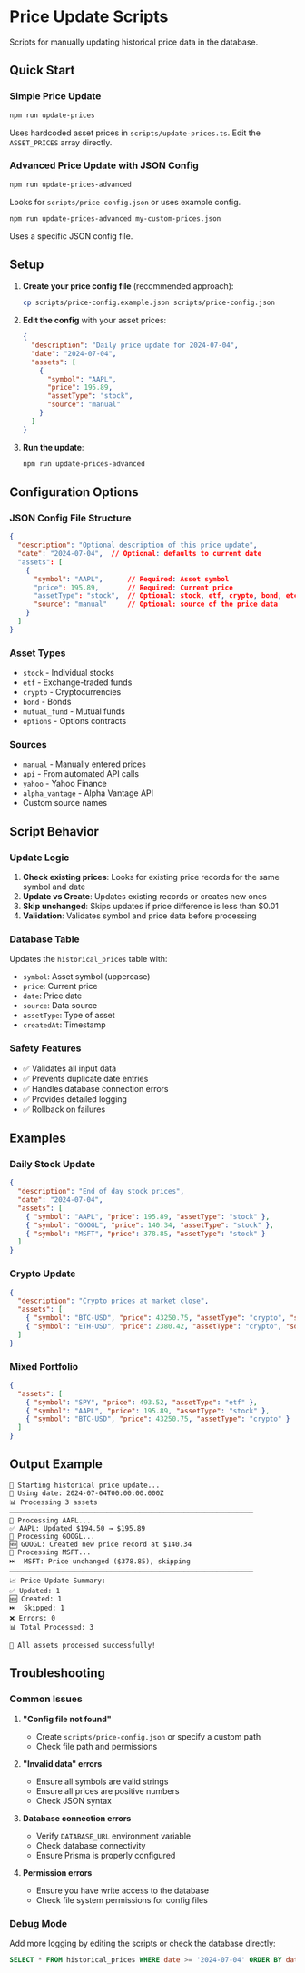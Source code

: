 # Price Update Scripts

Scripts for manually updating historical price data in the database.

## Quick Start

### Simple Price Update
```bash
npm run update-prices
```
Uses hardcoded asset prices in `scripts/update-prices.ts`. Edit the `ASSET_PRICES` array directly.

### Advanced Price Update with JSON Config
```bash
npm run update-prices-advanced
```
Looks for `scripts/price-config.json` or uses example config.

```bash
npm run update-prices-advanced my-custom-prices.json
```
Uses a specific JSON config file.

## Setup

1. **Create your price config file** (recommended approach):
   ```bash
   cp scripts/price-config.example.json scripts/price-config.json
   ```

2. **Edit the config** with your asset prices:
   ```json
   {
     "description": "Daily price update for 2024-07-04",
     "date": "2024-07-04",
     "assets": [
       {
         "symbol": "AAPL",
         "price": 195.89,
         "assetType": "stock",
         "source": "manual"
       }
     ]
   }
   ```

3. **Run the update**:
   ```bash
   npm run update-prices-advanced
   ```

## Configuration Options

### JSON Config File Structure
```json
{
  "description": "Optional description of this price update",
  "date": "2024-07-04",  // Optional: defaults to current date
  "assets": [
    {
      "symbol": "AAPL",      // Required: Asset symbol
      "price": 195.89,       // Required: Current price
      "assetType": "stock",  // Optional: stock, etf, crypto, bond, etc.
      "source": "manual"     // Optional: source of the price data
    }
  ]
}
```

### Asset Types
- `stock` - Individual stocks
- `etf` - Exchange-traded funds
- `crypto` - Cryptocurrencies
- `bond` - Bonds
- `mutual_fund` - Mutual funds
- `options` - Options contracts

### Sources
- `manual` - Manually entered prices
- `api` - From automated API calls
- `yahoo` - Yahoo Finance
- `alpha_vantage` - Alpha Vantage API
- Custom source names

## Script Behavior

### Update Logic
1. **Check existing prices**: Looks for existing price records for the same symbol and date
2. **Update vs Create**: Updates existing records or creates new ones
3. **Skip unchanged**: Skips updates if price difference is less than $0.01
4. **Validation**: Validates symbol and price data before processing

### Database Table
Updates the `historical_prices` table with:
- `symbol`: Asset symbol (uppercase)
- `price`: Current price
- `date`: Price date
- `source`: Data source
- `assetType`: Type of asset
- `createdAt`: Timestamp

### Safety Features
- ✅ Validates all input data
- ✅ Prevents duplicate date entries
- ✅ Handles database connection errors
- ✅ Provides detailed logging
- ✅ Rollback on failures

## Examples

### Daily Stock Update
```json
{
  "description": "End of day stock prices",
  "date": "2024-07-04",
  "assets": [
    { "symbol": "AAPL", "price": 195.89, "assetType": "stock" },
    { "symbol": "GOOGL", "price": 140.34, "assetType": "stock" },
    { "symbol": "MSFT", "price": 378.85, "assetType": "stock" }
  ]
}
```

### Crypto Update
```json
{
  "description": "Crypto prices at market close",
  "assets": [
    { "symbol": "BTC-USD", "price": 43250.75, "assetType": "crypto", "source": "coinbase" },
    { "symbol": "ETH-USD", "price": 2380.42, "assetType": "crypto", "source": "coinbase" }
  ]
}
```

### Mixed Portfolio
```json
{
  "assets": [
    { "symbol": "SPY", "price": 493.52, "assetType": "etf" },
    { "symbol": "AAPL", "price": 195.89, "assetType": "stock" },
    { "symbol": "BTC-USD", "price": 43250.75, "assetType": "crypto" }
  ]
}
```

## Output Example

```
🚀 Starting historical price update...
📅 Using date: 2024-07-04T00:00:00.000Z
📊 Processing 3 assets
────────────────────────────────────────────────────────────
🔄 Processing AAPL...
✅ AAPL: Updated $194.50 → $195.89
🔄 Processing GOOGL...
🆕 GOOGL: Created new price record at $140.34
🔄 Processing MSFT...
⏭️  MSFT: Price unchanged ($378.85), skipping
────────────────────────────────────────────────────────────
📈 Price Update Summary:
✅ Updated: 1
🆕 Created: 1
⏭️  Skipped: 1
❌ Errors: 0
📊 Total Processed: 3

🎉 All assets processed successfully!
```

## Troubleshooting

### Common Issues

1. **"Config file not found"**
   - Create `scripts/price-config.json` or specify a custom path
   - Check file path and permissions

2. **"Invalid data" errors**
   - Ensure all symbols are valid strings
   - Ensure all prices are positive numbers
   - Check JSON syntax

3. **Database connection errors**
   - Verify `DATABASE_URL` environment variable
   - Check database connectivity
   - Ensure Prisma is properly configured

4. **Permission errors**
   - Ensure you have write access to the database
   - Check file system permissions for config files

### Debug Mode
Add more logging by editing the scripts or check the database directly:
```sql
SELECT * FROM historical_prices WHERE date >= '2024-07-04' ORDER BY date DESC;
```